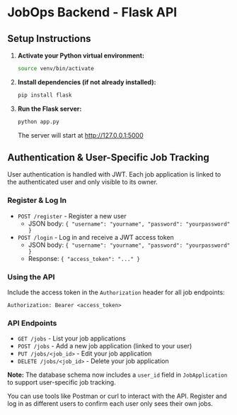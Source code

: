 # JobOps Backend - Flask API

## Setup Instructions

1. **Activate your Python virtual environment:**
   ```zsh
   source venv/bin/activate
   ```

2. **Install dependencies (if not already installed):**
   ```zsh
   pip install flask
   ```

3. **Run the Flask server:**
   ```zsh
   python app.py
   ```
   The server will start at http://127.0.0.1:5000



## Authentication & User-Specific Job Tracking

User authentication is handled with JWT. Each job application is linked to the authenticated user and only visible to its owner.

### Register & Log In
- `POST /register` - Register a new user
   - JSON body: `{ "username": "yourname", "password": "yourpassword" }`
- `POST /login` - Log in and receive a JWT access token
   - JSON body: `{ "username": "yourname", "password": "yourpassword" }`
   - Response: `{ "access_token": "..." }`

### Using the API
Include the access token in the `Authorization` header for all job endpoints:
```
Authorization: Bearer <access_token>
```

### API Endpoints
- `GET /jobs` - List your job applications
- `POST /jobs` - Add a new job application (linked to your user)
- `PUT /jobs/<job_id>` - Edit your job application
- `DELETE /jobs/<job_id>` - Delete your job application

**Note:** The database schema now includes a `user_id` field in `JobApplication` to support user-specific job tracking.

You can use tools like Postman or curl to interact with the API. Register and log in as different users to confirm each user only sees their own jobs.
